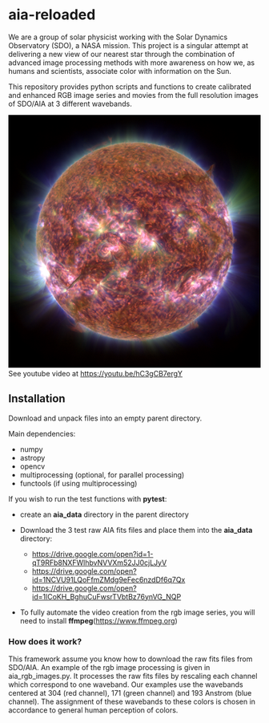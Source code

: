 # aia-reloaded
We are a group of solar physicist working with the Solar Dynamics Observatory (SDO), a NASA mission. This project is a singular attempt at delivering a new view of our nearest star through the combination of advanced image processing methods with more awareness on how we, as humans and scientists, associate color with information on the Sun. 

This repository provides python scripts and functions to create calibrated and enhanced RGB image series and movies from the full resolution images of SDO/AIA at 3 different wavebands. 

[![RGB image from SDO/AIA](images/im_rgb_gamma_2.6_2.8_2.4_000.jpeg)](https://youtu.be/hC3gCB7ergY)
See youtube video at https://youtu.be/hC3gCB7ergY


## Installation

Download and unpack files into an empty parent directory.

Main dependencies:

* numpy
* astropy
* opencv
* multiprocessing (optional, for parallel processing)
* functools (if using multiprocessing)

 
If you wish to run the test functions with **pytest**: 

* create an **aia_data** directory in the parent directory

* Download the 3 test raw AIA fits files and place them into the **aia_data** directory:
  * https://drive.google.com/open?id=1-qT9RFb8NXFWlhbvNVVXm52JJ0cjLJyV
  * https://drive.google.com/open?id=1NCVU91LQoFfmZMdg9eFec6nzdDf6q7Qx
  * https://drive.google.com/open?id=1lCoKH_BghuCuFwsrTVbtBz76ynVG_NQP
  
* To fully automate the video creation from the rgb image series, you will need to install **ffmpeg**(https://www.ffmpeg.org)
  
### How does it work? 

This framework assume you know how to download the raw fits files from SDO/AIA. 
An example of the rgb image processing is given in aia_rgb_images.py. It processes the raw fits files by rescaling each channel which correspond to one waveband. Our examples use the wavebands centered at 304 (red channel), 171 (green channel) and 193 Anstrom (blue channel).
The assignment of these wavebands to these colors is chosen in accordance to general human perception of colors. 